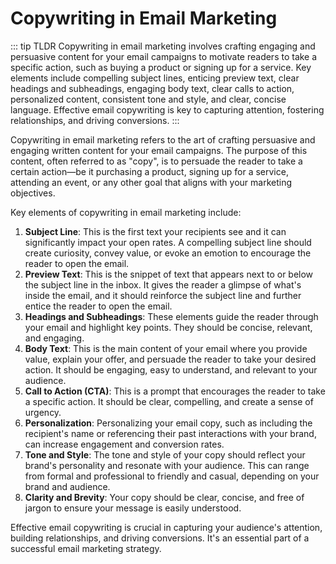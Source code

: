 # Copywriting in Email Marketing

::: tip TLDR
Copywriting in email marketing involves crafting engaging and persuasive content for your email campaigns to motivate readers to take a specific action, such as buying a product or signing up for a service. Key elements include compelling subject lines, enticing preview text, clear headings and subheadings, engaging body text, clear calls to action, personalized content, consistent tone and style, and clear, concise language. Effective email copywriting is key to capturing attention, fostering relationships, and driving conversions.
:::

Copywriting in email marketing refers to the art of crafting persuasive and engaging written content for your email campaigns. The purpose of this content, often referred to as "copy", is to persuade the reader to take a certain action—be it purchasing a product, signing up for a service, attending an event, or any other goal that aligns with your marketing objectives.

Key elements of copywriting in email marketing include:

1. **Subject Line**: This is the first text your recipients see and it can significantly impact your open rates. A compelling subject line should create curiosity, convey value, or evoke an emotion to encourage the reader to open the email.
2. **Preview Text**: This is the snippet of text that appears next to or below the subject line in the inbox. It gives the reader a glimpse of what's inside the email, and it should reinforce the subject line and further entice the reader to open the email.
3. **Headings and Subheadings**: These elements guide the reader through your email and highlight key points. They should be concise, relevant, and engaging.
4. **Body Text**: This is the main content of your email where you provide value, explain your offer, and persuade the reader to take your desired action. It should be engaging, easy to understand, and relevant to your audience.
5. **Call to Action (CTA)**: This is a prompt that encourages the reader to take a specific action. It should be clear, compelling, and create a sense of urgency.
6. **Personalization**: Personalizing your email copy, such as including the recipient's name or referencing their past interactions with your brand, can increase engagement and conversion rates.
7. **Tone and Style**: The tone and style of your copy should reflect your brand's personality and resonate with your audience. This can range from formal and professional to friendly and casual, depending on your brand and audience.
8. **Clarity and Brevity**: Your copy should be clear, concise, and free of jargon to ensure your message is easily understood.

Effective email copywriting is crucial in capturing your audience's attention, building relationships, and driving conversions. It's an essential part of a successful email marketing strategy.
